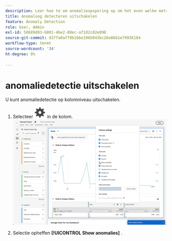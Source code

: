 ```yaml
---
description: Leer hoe te om anomalieopsporing op om het even welke metrisch uit te zetten.
title: Anomaloog detecteren uitschakelen
feature: Anomaly Detection
role: User, Admin
exl-id: 58689d03-6801-4be2-88ec-af2d2c82e098
source-git-commit: d37fa0aff0b1bbe196b943bc26e86b1e79936184
workflow-type: tm+mt
source-wordcount: '34'
ht-degree: 0%

---
```


# anomaliedetectie uitschakelen

U kunt anomaliedetectie op kolomniveau uitschakelen.

1. Selecteer ![ Plaatsend ](/help/assets/icons/Setting.svg) in de kolom.
   ![](assets/turn-off-anomalies.png)

1. Selectie opheffen **[!UICONTROL Show anomalies]** .


